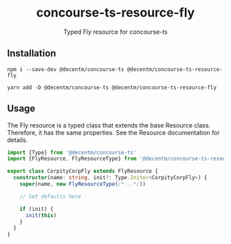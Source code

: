 <h1 align="center">
  concourse-ts-resource-fly
</h1>

<div align="center">

  Typed Fly resource for concourse-ts
</div>

## Installation

`npm i --save-dev @decentm/concourse-ts @decentm/concourse-ts-resource-fly`

`yarn add -D @decentm/concourse-ts @decentm/concourse-ts-resource-fly`

## Usage

The Fly resource is a typed class that extends the base Resource class.
Therefore, it has the same properties. See the Resource documentation for details.

```typescript
import {Type} from '@decentm/concourse-ts'
import {FlyResource, FlyResourceType} from '@decentm/concourse-ts-resource-fly'

export class CorpityCorpFly extends FlyResource {
  constructor(name: string, init?: Type.Initer<CorpityCorpFly>) {
    super(name, new FlyResourceType(/*...*/))

    // Set defaults here

    if (init) {
      init(this)
    }
  }
}
```
